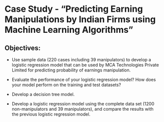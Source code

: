 # Case Study - “Predicting Earning Manipulations by Indian Firms using Machine Learning Algorithms” 

## **Objectives:**

* Use sample data (220 cases including 39 manipulators) to develop a logistic regression model that can be used by MCA Technologies Private Limited for predicting probability of earnings manipulation.

* Evaluate the performance of your logistic regression model? How does your model perform on the training and test datasets?

* Develop a decision tree model.

* Develop a logistic regression model using the complete data set (1200 non-manipulators and 39 manipulators), and compare the results with the previous logistic regression model.
